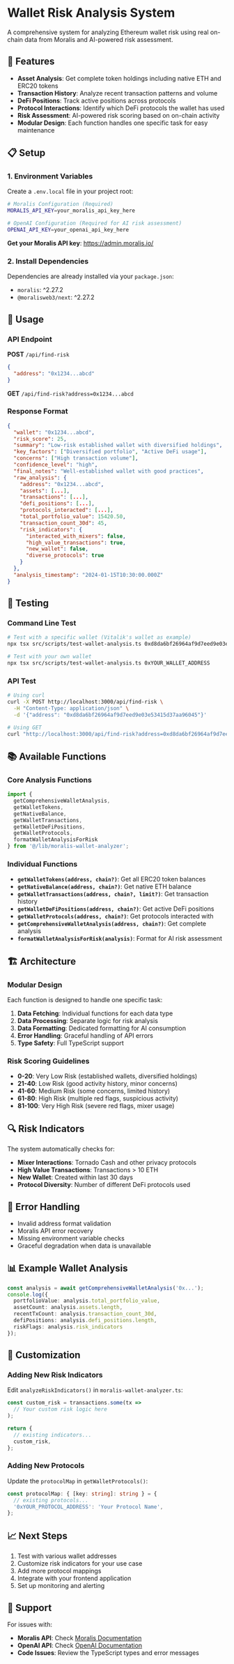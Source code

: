 # Wallet Risk Analysis System

A comprehensive system for analyzing Ethereum wallet risk using real on-chain data from Moralis and AI-powered risk assessment.

## 🚀 Features

- **Asset Analysis**: Get complete token holdings including native ETH and ERC20 tokens
- **Transaction History**: Analyze recent transaction patterns and volume
- **DeFi Positions**: Track active positions across protocols
- **Protocol Interactions**: Identify which DeFi protocols the wallet has used
- **Risk Assessment**: AI-powered risk scoring based on on-chain activity
- **Modular Design**: Each function handles one specific task for easy maintenance

## 📋 Setup

### 1. Environment Variables

Create a `.env.local` file in your project root:

```bash
# Moralis Configuration (Required)
MORALIS_API_KEY=your_moralis_api_key_here

# OpenAI Configuration (Required for AI risk assessment)
OPENAI_API_KEY=your_openai_api_key_here
```

**Get your Moralis API key**: https://admin.moralis.io/

### 2. Install Dependencies

Dependencies are already installed via your `package.json`:
- `moralis`: ^2.27.2
- `@moralisweb3/next`: ^2.27.2

## 🔧 Usage

### API Endpoint

**POST** `/api/find-risk`
```json
{
  "address": "0x1234...abcd"
}
```

**GET** `/api/find-risk?address=0x1234...abcd`

### Response Format

```json
{
  "wallet": "0x1234...abcd",
  "risk_score": 25,
  "summary": "Low-risk established wallet with diversified holdings",
  "key_factors": ["Diversified portfolio", "Active DeFi usage"],
  "concerns": ["High transaction volume"],
  "confidence_level": "high",
  "final_notes": "Well-established wallet with good practices",
  "raw_analysis": {
    "address": "0x1234...abcd",
    "assets": [...],
    "transactions": [...],
    "defi_positions": [...],
    "protocols_interacted": [...],
    "total_portfolio_value": 15420.50,
    "transaction_count_30d": 45,
    "risk_indicators": {
      "interacted_with_mixers": false,
      "high_value_transactions": true,
      "new_wallet": false,
      "diverse_protocols": true
    }
  },
  "analysis_timestamp": "2024-01-15T10:30:00.000Z"
}
```

## 🧪 Testing

### Command Line Test

```bash
# Test with a specific wallet (Vitalik's wallet as example)
npx tsx src/scripts/test-wallet-analysis.ts 0xd8da6bf26964af9d7eed9e03e53415d37aa96045

# Test with your own wallet
npx tsx src/scripts/test-wallet-analysis.ts 0xYOUR_WALLET_ADDRESS
```

### API Test

```bash
# Using curl
curl -X POST http://localhost:3000/api/find-risk \
  -H "Content-Type: application/json" \
  -d '{"address": "0xd8da6bf26964af9d7eed9e03e53415d37aa96045"}'

# Using GET
curl "http://localhost:3000/api/find-risk?address=0xd8da6bf26964af9d7eed9e03e53415d37aa96045"
```

## 📚 Available Functions

### Core Analysis Functions

```typescript
import { 
  getComprehensiveWalletAnalysis,
  getWalletTokens,
  getNativeBalance,
  getWalletTransactions,
  getWalletDeFiPositions,
  getWalletProtocols,
  formatWalletAnalysisForRisk 
} from '@/lib/moralis-wallet-analyzer';
```

### Individual Functions

- **`getWalletTokens(address, chain?)`**: Get all ERC20 token balances
- **`getNativeBalance(address, chain?)`**: Get native ETH balance
- **`getWalletTransactions(address, chain?, limit?)`**: Get transaction history
- **`getWalletDeFiPositions(address, chain?)`**: Get active DeFi positions
- **`getWalletProtocols(address, chain?)`**: Get protocols interacted with
- **`getComprehensiveWalletAnalysis(address, chain?)`**: Get complete analysis
- **`formatWalletAnalysisForRisk(analysis)`**: Format for AI risk assessment

## 🏗️ Architecture

### Modular Design
Each function is designed to handle one specific task:

1. **Data Fetching**: Individual functions for each data type
2. **Data Processing**: Separate logic for risk analysis
3. **Data Formatting**: Dedicated formatting for AI consumption
4. **Error Handling**: Graceful handling of API errors
5. **Type Safety**: Full TypeScript support

### Risk Scoring Guidelines

- **0-20**: Very Low Risk (established wallets, diversified holdings)
- **21-40**: Low Risk (good activity history, minor concerns)
- **41-60**: Medium Risk (some concerns, limited history)
- **61-80**: High Risk (multiple red flags, suspicious activity)
- **81-100**: Very High Risk (severe red flags, mixer usage)

## 🔍 Risk Indicators

The system automatically checks for:

- **Mixer Interactions**: Tornado Cash and other privacy protocols
- **High Value Transactions**: Transactions > 10 ETH
- **New Wallet**: Created within last 30 days
- **Protocol Diversity**: Number of different DeFi protocols used

## 🚨 Error Handling

- Invalid address format validation
- Moralis API error recovery
- Missing environment variable checks
- Graceful degradation when data is unavailable

## 📊 Example Wallet Analysis

```typescript
const analysis = await getComprehensiveWalletAnalysis('0x...');
console.log({
  portfolioValue: analysis.total_portfolio_value,
  assetCount: analysis.assets.length,
  recentTxCount: analysis.transaction_count_30d,
  defiPositions: analysis.defi_positions.length,
  riskFlags: analysis.risk_indicators
});
```

## 🔧 Customization

### Adding New Risk Indicators

Edit `analyzeRiskIndicators()` in `moralis-wallet-analyzer.ts`:

```typescript
const custom_risk = transactions.some(tx => 
  // Your custom risk logic here
);

return {
  // existing indicators...
  custom_risk,
};
```

### Adding New Protocols

Update the `protocolMap` in `getWalletProtocols()`:

```typescript
const protocolMap: { [key: string]: string } = {
  // existing protocols...
  '0xYOUR_PROTOCOL_ADDRESS': 'Your Protocol Name',
};
```

## 📈 Next Steps

1. Test with various wallet addresses
2. Customize risk indicators for your use case
3. Add more protocol mappings
4. Integrate with your frontend application
5. Set up monitoring and alerting

## 🤝 Support

For issues with:
- **Moralis API**: Check [Moralis Documentation](https://docs.moralis.com/)
- **OpenAI API**: Check [OpenAI Documentation](https://platform.openai.com/docs)
- **Code Issues**: Review the TypeScript types and error messages